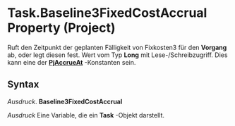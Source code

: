 
# Task.Baseline3FixedCostAccrual Property (Project)

Ruft den Zeitpunkt der geplanten Fälligkeit von Fixkosten3 für den  **Vorgang** ab, oder legt diesen fest. Wert vom Typ **Long** mit Lese-/Schreibzugriff. Dies kann eine der **[PjAccrueAt](a86ac41f-9b7c-dd20-6d41-131b1c96af6b.md)** -Konstanten sein.


## Syntax

 _Ausdruck_. **Baseline3FixedCostAccrual**

 _Ausdruck_ Eine Variable, die ein **Task** -Objekt darstellt.

